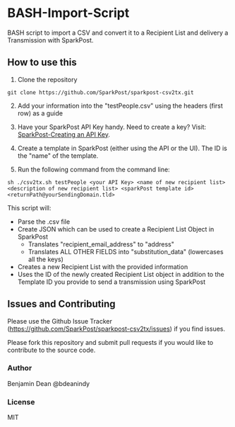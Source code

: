 BASH-Import-Script
==================

BASH script to import a CSV and convert it to a Recipient List and delivery a Transmission with SparkPost.

## How to use this

1. Clone the repository
```
git clone https://github.com/SparkPost/sparkpost-csv2tx.git
```

2. Add your information into the "testPeople.csv" using the headers (first row) as a guide

3. Have your SparkPost API Key handy. Need to create a key? Visit: [SparkPost-Creating an API Key](https://sparkpost.com/docs/create-api-key).

4. Create a template in SparkPost (either using the API or the UI). The ID is the "name" of the template.

5. Run the following command from the command line:
```
sh ./csv2tx.sh testPeople <your API Key> <name of new recipient list> <description of new recipient list> <sparkPost template id> <returnPath@yourSendingDomain.tld>
```

This script will:

* Parse the .csv file
* Create JSON which can be used to create a Recipient List Object in SparkPost
    * Translates "recipient_email_address" to "address"
    * Translates ALL OTHER FIELDS into "substitution_data" (lowercases all the keys)
* Creates a new Recipient List with the provided information
* Uses the ID of the newly created Recipient List object in addition to the Template ID you provide to send a transmission using SparkPost


## Issues and Contributing

Please use the Github Issue Tracker (https://github.com/SparkPost/sparkpost-csv2tx/issues) if you find issues.

Please fork this repository and submit pull requests if you would like to contribute to the source code.

### Author

Benjamin Dean @bdeanindy

### License
MIT
